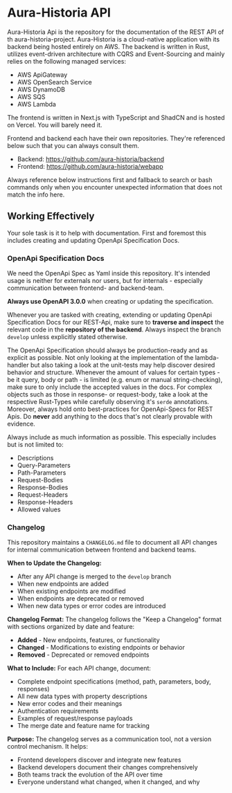 # Aura-Historia API

Aura-Historia Api is the repository for the documentation of the REST API of th aura-historia-project.
Aura-Historia is a cloud-native application with its backend being hosted entirely on AWS.
The backend is written in Rust, utilizes event-driven architecture with CQRS and Event-Sourcing and mainly relies on the following managed services:
- AWS ApiGateway
- AWS OpenSearch Service
- AWS DynamoDB
- AWS SQS
- AWS Lambda

The frontend is written in Next.js with TypeScript and ShadCN and is hosted on Vercel.
You will barely need it.

Frontend and backend each have their own repositories. They're referenced below such that you can always consult them.
- Backend: https://github.com/aura-historia/backend
- Frontend: https://github.com/aura-historia/webapp

Always reference below instructions first and fallback to search or bash commands only when you encounter unexpected information that does not match the info here.

## Working Effectively

Your sole task is it to help with documentation.
First and foremost this includes creating and updating OpenApi Specification Docs.

### OpenApi Specification Docs

We need the OpenApi Spec as Yaml inside this repository.
It's intended usage is neither for externals nor users, but for internals - especially communication between frontend- and backend-team.

**Always use OpenAPI 3.0.0** when creating or updating the specification.

Whenever you are tasked with creating, extending or updating OpenApi Specification Docs for our REST-Api, 
make sure to **traverse and inspect** the relevant code in the **repository of the backend**.
Always inspect the branch `develop` unless explicitly stated otherwise.

The OpenApi Specification should always be production-ready and as explicit as possible.
Not only looking at the implementation of the lambda-handler but also taking a look at the unit-tests may help discover desired behavior and structure.
Whenever the amount of values for certain types - be it query, body or path - is limited (e.g. enum or manual string-checking), 
make sure to only include the accepted values in the docs.
For complex objects such as those in response- or request-body, take a look at the respective Rust-Types while carefully observing it's `serde` annotations.
Moreover, always hold onto best-practices for OpenApi-Specs for REST Apis.
Do **never** add anything to the docs that's not clearly provable with evidence.

Always include as much information as possible. This especially includes but is not limited to:
- Descriptions
- Query-Parameters
- Path-Parameters
- Request-Bodies
- Response-Bodies
- Request-Headers
- Response-Headers
- Allowed values

### Changelog

This repository maintains a `CHANGELOG.md` file to document all API changes for internal communication between frontend and backend teams.

**When to Update the Changelog:**
- After any API change is merged to the `develop` branch
- When new endpoints are added
- When existing endpoints are modified
- When endpoints are deprecated or removed
- When new data types or error codes are introduced

**Changelog Format:**
The changelog follows the "Keep a Changelog" format with sections organized by date and feature:
- **Added** - New endpoints, features, or functionality
- **Changed** - Modifications to existing endpoints or behavior
- **Removed** - Deprecated or removed endpoints

**What to Include:**
For each API change, document:
- Complete endpoint specifications (method, path, parameters, body, responses)
- All new data types with property descriptions
- New error codes and their meanings
- Authentication requirements
- Examples of request/response payloads
- The merge date and feature name for tracking

**Purpose:**
The changelog serves as a communication tool, not a version control mechanism. It helps:
- Frontend developers discover and integrate new features
- Backend developers document their changes comprehensively
- Both teams track the evolution of the API over time
- Everyone understand what changed, when it changed, and why